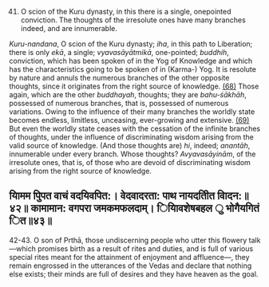 41. O scion of the Kuru dynasty, in this there is a single, onepointed conviction. The thoughts of the irresolute ones have many branches indeed, and are innumerable.

*Kuru-nandana*, O scion of the Kuru dynasty; *iha*, in this path to Liberation; there is only *ekā*, a single; *vyavasāyātmikā*, one-pointed; *buddhih*, conviction, which has been spoken of in the Yog of Knowledge and which has the characteristics going to be spoken of in (Karma-) Yog. It is resolute by nature and annuls the numerous branches of the other opposite thoughts, since it originates from the right source of knowledge. [\(68\)](#page--1-0) Those again, which are the other *buddhayah*, thoughts; they are *bahu-śākhāh*, possessed of numerous branches, that is, possessed of numerous variations. Owing to the influence of their many branches the worldly state becomes endless, limitless, unceasing, ever-growing and extensive. [\(69\)](#page--1-1) But even the worldly state ceases with the cessation of the infinite branches of thoughts, under the influence of discriminating wisdom arising from the valid source of knowledge. (And those thoughts are) *hi*, indeed; *anantāh*, innumerable under every branch. Whose thoughts? *Avyavasāyinām*, of the irresolute ones, that is, of those who are devoid of discriminating wisdom arising from the right source of knowledge.

## यािमम पुिपत वाचं वदयिवपित:। वेदवादरता: पाथ नायदतीित वािदन:॥४२॥ कामामान: वगपरा जमकमफलदाम्। ियािवशेषबहल ु भोगैयगितं ित॥४३॥

42-43. O son of Prthā, those undiscerning people who utter this flowery talk—which promises birth as a result of rites and duties, and is full of various special rites meant for the attainment of enjoyment and affluence—, they remain engrossed in the utterances of the Vedas and declare that nothing else exists; their minds are full of desires and they have heaven as the goal.